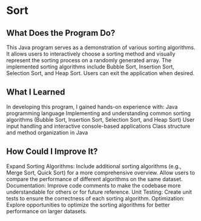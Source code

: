 # Sort

## What Does the Program Do?
This Java program serves as a demonstration of various sorting algorithms. It allows users to interactively choose a sorting method and visually represent the sorting process on a randomly generated array. The implemented sorting algorithms include Bubble Sort, Insertion Sort, Selection Sort, and Heap Sort. Users can exit the application when desired.

## What I Learned
In developing this program, I gained hands-on experience with:
Java programming language
Implementing and understanding common sorting algorithms (Bubble Sort, Insertion Sort, Selection Sort, and Heap Sort)
User input handling and interactive console-based applications
Class structure and method organization in Java

## How Could I Improve It?
Expand Sorting Algorithms: Include additional sorting algorithms (e.g., Merge Sort, Quick Sort) for a more comprehensive overview.
Allow users to compare the performance of different algorithms on the same dataset.
Documentation: Improve code comments to make the codebase more understandable for others or for future reference.
Unit Testing: Create unit tests to ensure the correctness of each sorting algorithm.
Optimization: Explore opportunities to optimize the sorting algorithms for better performance on larger datasets.
 
